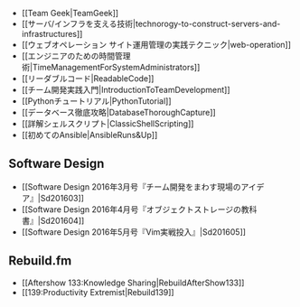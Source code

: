 * [[Team Geek|TeamGeek]]
* [[サーバ/インフラを支える技術|technorogy-to-construct-servers-and-infrastructures]]
* [[ウェブオペレーション サイト運用管理の実践テクニック|web-operation]]
* [[エンジニアのための時間管理術|TimeManagementForSystemAdministrators]]
* [[リーダブルコード|ReadableCode]]
* [[チーム開発実践入門|IntroductionToTeamDevelopment]]
* [[Pythonチュートリアル|PythonTutorial]]
* [[データベース徹底攻略|DatabaseThoroughCapture]]
* [[詳解シェルスクリプト|ClassicShellScripting]]
* [[初めてのAnsible|AnsibleRuns&Up]]

Software Design
----

* [[Software Design 2016年3月号『チーム開発をまわす現場のアイデア』|Sd201603]]
* [[Software Design 2016年4月号『オブジェクトストレージの教科書』|Sd201604]]
* [[Software Design 2016年5月号『Vim実戦投入』|Sd201605]]

Rebuild.fm
----

* [[Aftershow 133:Knowledge Sharing|RebuildAfterShow133]]
* [[139:Productivity Extremist|Rebuild139]]
